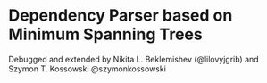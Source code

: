 # Dependency Parser based on Minimum Spanning Trees
Debugged and extended by Nikita L. Beklemishev (@lilovyjgrib) and Szymon T. Kossowski @szymonkossowski
